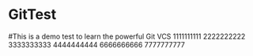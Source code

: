 # GitTest
#This is a demo test to learn the powerful Git VCS
1111111111
2222222222
3333333333
4444444444
6666666666
7777777777